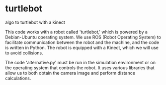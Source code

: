 # turtlebot
algo to turtlebot with a kinect

This code works with a robot called 'turtlebot,' which is powered by a Debian-Ubuntu operating system. We use ROS (Robot Operating System) to facilitate communication between the robot and the machine, and the code is written in Python. The robot is equipped with a Kinect, which we will use to avoid collisions.

The code 'alternative.py' must be run in the simulation environment or on the operating system that controls the robot. It uses various libraries that allow us to both obtain the camera image and perform distance calculations.

